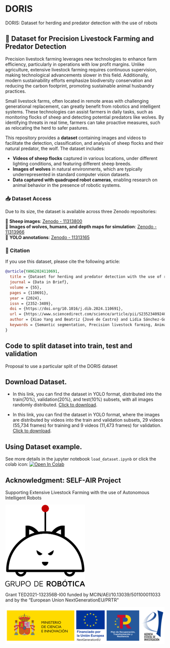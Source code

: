 # DORIS
DORIS: Dataset for herding and predator detection with the use of robots

## 🐑 Dataset for Precision Livestock Farming and Predator Detection  

Precision livestock farming leverages new technologies to enhance farm efficiency, particularly in operations with low profit margins. Unlike agriculture, extensive livestock farming requires continuous supervision, making technological advancements slower in this field. Additionally, modern sustainability efforts emphasize biodiversity conservation and reducing the carbon footprint, promoting sustainable animal husbandry practices.  

Small livestock farms, often located in remote areas with challenging generational replacement, can greatly benefit from robotics and intelligent systems. These technologies can assist farmers in daily tasks, such as monitoring flocks of sheep and detecting potential predators like wolves. By identifying threats in real time, farmers can take proactive measures, such as relocating the herd to safer pastures.  

This repository provides a **dataset** containing images and videos to facilitate the detection, classification, and analysis of sheep flocks and their natural predator, the wolf. The dataset includes:  

- **Videos of sheep flocks** captured in various locations, under different lighting conditions, and featuring different sheep breeds.  
- **Images of wolves** in natural environments, which are typically underrepresented in standard computer vision datasets.  
- **Data captured with quadruped robot cameras**, enabling research on animal behavior in the presence of robotic systems.  

### 📥 Dataset Access  

Due to its size, the dataset is available across three Zenodo repositories:  

📌 **Sheep images**: [Zenodo - 11313800](https://zenodo.org/records/11313800)  
📌 **Images of wolves, humans, and depth maps for simulation**: [Zenodo - 11313966](https://zenodo.org/records/11313966)  
📌 **YOLO annotations**: [Zenodo - 11313165](https://zenodo.org/records/11313165)  

### 📖 Citation  

If you use this dataset, please cite the following article:  

```bibtex
@article{YANG2024110691,
  title = {Dataset for herding and predator detection with the use of robots},
  journal = {Data in Brief},
  volume = {55},
  pages = {110691},
  year = {2024},
  issn = {2352-3409},
  doi = {https://doi.org/10.1016/j.dib.2024.110691},
  url = {https://www.sciencedirect.com/science/article/pii/S2352340924006589},
  author = {Xiao Yang and Beatriz {Jové de Castro} and Lidia Sánchez-González and Francisco Javier {Rodríguez Lera}},
  keywords = {Semantic segmentation, Precision livestock farming, Animal identification, Wolf presence detection}
}
``` 


## Code to split dataset into train, test and validation
Proposal to use a particular split of the DORIS dataset

## Download Dataset.
- In this link, you can find the dataset in YOLO format, distributed into the train(70%), validation(20%), and test(10%) subsets, with all images randomly distributed.
[Click to download](https://drive.google.com/file/d/16P_vEtlVgtOIkbZFGuGXktawlKLhO0jz/view?usp=sharing).

- In this link, you can find the dataset in YOLO format, where the images are distributed by videos into the train and validation subsets, 29 videos (55,734 frames) for training and 9 videos (11,473 frames) for validation.
[Click to download](https://drive.google.com/file/d/1sQHkfCoeg_HElh0QJ5KkF_c-ex4S8kUh/view?usp=sharing).

## Using Dataset example.
See more details in the jupyter notebook ``load_dataset.ipynb`` or click the colab icon: 
[![Open In Colab](https://colab.research.google.com/assets/colab-badge.svg)](https://drive.google.com/file/d/1Y1LOpaQrFe3vX7QFDLcIaoaLVsLhe95y/view?usp=sharing)


## Acknowledgment: SELF-AIR Project

Supporting Extensive Livestock Farming with the use of Autonomous Intelligent Robots 

<img src="https://raw.githubusercontent.com/shepherd-robot/.github/main/profile/robotics_wolf_minimal.png" alt= "SELF_AIR_logo" width="50%" height="50%">

Grant TED2021-132356B-I00 funded by MCIN/AEI/10.13039/501100011033 and by the “European Union NextGenerationEU/PRTR"

![SELF_AIR_EU eu_logo](https://raw.githubusercontent.com/shepherd-robot/.github/main/profile/micin-financiadoUEnextgeneration-prtr-aei.png)

